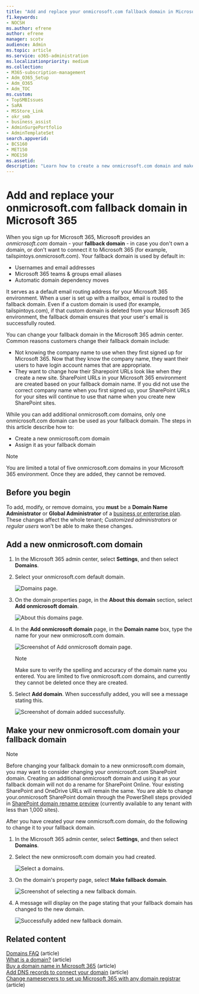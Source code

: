 ```yaml
---
title: "Add and replace your onmicrosoft.com fallback domain in Microsoft 365"
f1.keywords:
- NOCSH
ms.author: efrene
author: efrene
manager: scotv
audience: Admin
ms.topic: article
ms.service: o365-administration
ms.localizationpriority: medium
ms.collection: 
- M365-subscription-management
- Adm_O365_Setup
- Adm_O365
- Adm_TOC
ms.custom:
- TopSMBIssues
- SaRA
- MSStore_Link
- okr_smb
- business_assist
- AdminSurgePortfolio
- AdminTemplateSet
search.appverid:
- BCS160
- MET150
- MOE150
ms.assetid: 
description: "Learn how to create a new onmicrosoft.com domain and make it your new fallback domain."
---
```


# Add and replace your onmicrosoft.com fallback domain in Microsoft 365

When you sign up for Microsoft 365, Microsoft provides an *onmicrosoft.com* domain - your **fallback domain** - in case you don't own a domain, or don't want to connect it to Microsoft 365 (for example, tailspintoys.onmicrosoft.com). Your fallback domain is used by default in:

- Usernames and email addresses
- Microsoft 365 teams & groups email aliases
- Automatic domain dependency moves

It serves as a default email routing address for your Microsoft 365 environment. When a user is set up with a mailbox, email is routed to the fallback domain.  Even if a custom domain is used (for example, tailspintoys.com), if that custom domain is deleted from your Microsoft 365 environment, the fallback domain ensures that your user's email is successfully routed.

You can change your fallback domain in the Microsoft 365 admin center. Common reasons customers change their fallback domain include:

- Not knowing the company name to use when they first signed up for Microsoft 365. Now that they know the company name, they want their users to have login account names that are appropriate. 
- They want to change how their Sharepoint URLs look like when they create a new site. SharePoint URLs in your Microsoft 365 environment are created based on your fallback domain name. If you did not use the correct company name when you first signed up, your SharePoint URLs for your sites will continue to use that name when you create new SharePoint sites. 


While you can add additional onmicrosoft.com domains, only one onmicrosoft.com domain can be used as your fallback domain. The steps in this article describe how to:
- Create a new onmicrosoft.com domain
- Assign it as your fallback domain

> [!NOTE]
> You are limited a total of five onmicrosoft.com domains in your Microsoft 365 environment. Once they are added, they cannot be removed. 
  
## Before you begin

To add, modify, or remove domains, you **must** be a **Domain Name Administrator** or **Global Administrator** of a [business or enterprise plan](https://products.office.com/business/office). These changes affect the whole tenant; *Customized administrators* or *regular users* won't be able to make these changes.


## Add a new onmicrosoft.com domain

1. In the Microsoft 365 admin center, select **Settings**, and then select **Domains**.
2. Select your onmicrosoft.com default domain.

    ![Domains page.](../../media/onmicrosoft-domains.png)
  
3. On the domain properties page, in the **About this domain** section, select **Add onmicrosoft domain**.

    ![About this domains page.](../../media/add-onmicrosoft-domain-link.png)

4. In the **Add onmicrosoft domain** page, in the **Domain name** box, type the name for your new onmicrosoft.com domain. 

    ![Screenshot of Add onmicrosoft domain page.](../../media/add-an-onmicrosoftcom-domain-page.png)

    > [!NOTE]
    > Make sure to verify the spelling and accuracy of the domain name you entered. You are limited to five onmicrosoft.com domains, and currently they cannot be deleted once they are created.     

5. Select **Add domain**. When successfully added, you will see a message stating this. 
    
    ![Screenshot of domain added successfully.](../../media/domain-added.png)



## Make your new onmicrosoft.com domain your fallback domain


> [!NOTE]
> Before changing your fallback domain to a new onmicrosoft.com domain, you may want to consider changing your onmicrosoft.com SharePoint domain. Creating an additional onmicrosoft domain and using it as your fallback domain will not do a rename for SharePoint Online. Your existing SharePoint and OneDrive URLs will remain the same.  You are able to change your.onmicrosoft SharePoint domain through the PowerShell steps provided in [SharePoint domain rename preview](/sharepoint/change-your-sharepoint-domain-name) (currently available to any tenant with less than 1,000 sites).

After you have created your new onmicrsoft.com domain, do the following to change it to your fallback domain.

1. In the Microsoft 365 admin center, select **Settings**, and then select **Domains**. 

2. Select the new onmicrosoft.com domain you had created.

    ![Select a domains.](../../media/onmicrosoft-domains-added.png) 

3. On the domain's property page, select **Make fallback domain**.
 
    ![Screenshot of selecting a new fallback domain.](../../media/new-fallback.png) 

4. A message will display on the page stating that your fallback domain has changed to the new domain.

    ![Successfully added new fallback domain.](../../media/fallback-success.png) 

## Related content

[Domains FAQ](domains-faq.yml) (article)</br>
[What is a domain?](../get-help-with-domains/what-is-a-domain.md) (article)</br>
[Buy a domain name in Microsoft 365](../get-help-with-domains/buy-a-domain-name.md) (article)</br>
[Add DNS records to connect your domain](../get-help-with-domains/create-dns-records-at-any-dns-hosting-provider.md) (article)</br>
[Change nameservers to set up Microsoft 365 with any domain registrar](../get-help-with-domains/change-nameservers-at-any-domain-registrar.md) (article)
